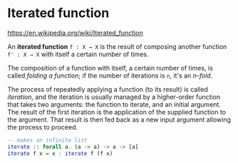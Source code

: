 # Iterated function

https://en.wikipedia.org/wiki/Iterated_function

An **iterated function** `f : X → X` is the result of composing another function `f' : X → X` with itself a certain number of times.

The composition of a function with itself, a certain number of times, is called *folding a function*; if the number of iterations is `n`, it's an *n-fold*.

The process of repeatedly applying a function (to its result) is called *iteration*, and the iteration is usually managed by a higher-order function that takes two arguments: the function to iterate, and an initial argument. The result of the first iteration is the application of the supplied function to the argument. That result is then fed back as a new input argument allowing the process to proceed.

```hs
-- makes an infinite list
iterate :: forall a. (a -> a) -> a -> [a]
iterate f x = x : iterate f (f x)
```
